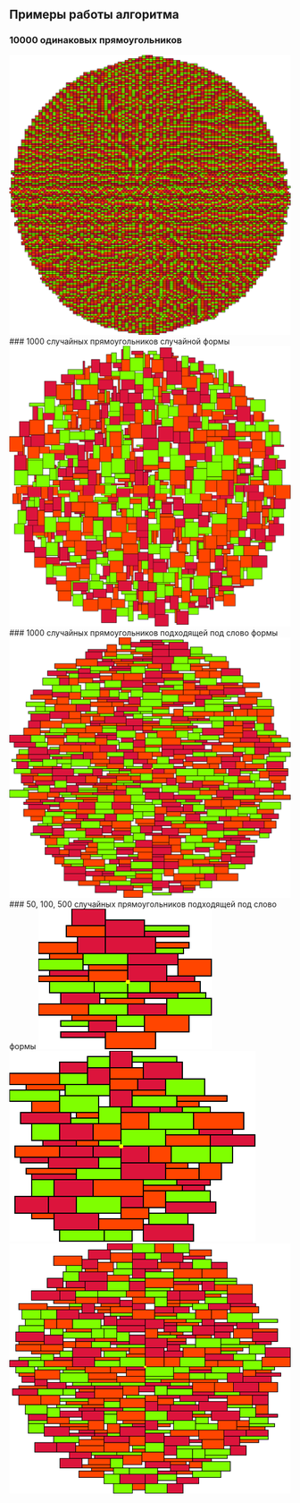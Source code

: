 ## Примеры работы алгоритма
### 10000 одинаковых прямоугольников
<img src="img/10000_same_rects.bmp">
### 1000 случайных прямоугольников случайной формы
<img src="img/1000_rnd2.bmp">
### 1000 случайных прямоугольников подходящей под слово формы
<img src="img/1000_rnd1.bmp">
### 50, 100, 500 случайных прямоугольников подходящей под слово формы
<img src="img/50.bmp">
<img src="img/100.bmp">
<img src="img/500.bmp">
